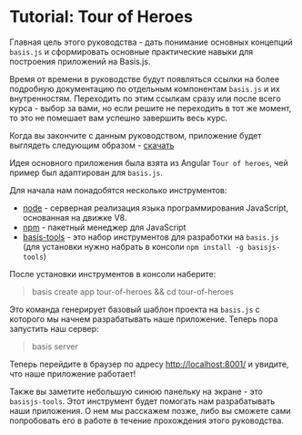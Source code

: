 # Tutorial: Tour of Heroes

Главная цель этого руководства - дать понимание основных концепций `basis.js` и сформировать основные практические навыки для построения приложений на Basis.js.

Время от времени в руководстве будут появляться ссылки на более подробную документацию по отдельным компонентам `basis.js` и их внутренностям. Переходить по этим ссылкам сразу или после всего курса - выбор за вами, но если решите не переходить в тот же момент, то это не помешает вам успешно завершить весь курс.

Когда вы закончите с данным руководством, приложение будет выглядеть следующим образом - [скачать](https://github.com/prostoandrei/basis-tour-of-heroes)

Идея основного приложения была взята из Angular `Tour of heroes`, чей пример был адаптирован для `basis.js`.

Для начала нам понадобятся несколько инструментов:

- [node](https://nodejs.org/en/) - серверная реализация языка программирования JavaScript, основанная на движке V8.
- [npm](https://www.npmjs.com/) - пакетный менеджер для JavaScript
- [basis-tools](https://github.com/basisjs/basisjs-tools) - это набор инструментов для разработки на `basis.js` (для установки нужно набрать в консоли `npm install -g basisjs-tools`)

После установки инструментов в консоли наберите:

> basis create app tour-of-heroes && cd tour-of-heroes

Это команда генерирует базовый шаблон проекта на `basis.js` с которого мы начнем разрабатывать наше приложение.
Теперь пора запустить наш сервер:

> basis server

Теперь перейдите в браузер по адресу [http://localhost:8001/](http://localhost:8001/) и увидите, что наше приложение работает!

Также вы заметите небольшую синюю панельку на экране - это `basisjs-tools`. Этот инструмент будет помогать нам разрабатывать наши приложения. О нем мы расскажем позже, либо вы сможете сами попробовать его в работе в течение прохождения этого руководства.
